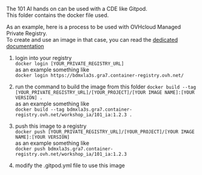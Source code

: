 The 101 AI hands on can be used with a CDE like Gitpod.  
This folder contains the docker file used.

As an example, here is a process to be used with OVHcloud Managed Private Registry.  
To create and use an image in that case, you can read the [dedicated documentation](https://help.ovhcloud.com/csm/en-gb-public-cloud-private-registry-create-private-image?id=kb_article_view&sysparm_article=KB0050337)

1. login into your registry  
   `docker login [YOUR_PRIVATE_REGISTRY_URL]`  
   as an example something like  
   `docker login https://bdmxla3s.gra7.container-registry.ovh.net/`

2. run the command to build the image from this folder
   `docker build --tag [YOUR_PRIVATE_REGISTRY_URL]/[YOUR_PROJECT]/[YOUR IMAGE NAME]:[YOUR VERSION] .`  
   as an example something like  
   `docker build --tag bdmxla3s.gra7.container-registry.ovh.net/workshop_ia/101_ia:1.2.3 .`

3. push this image to a registry  
   `docker push [YOUR_PRIVATE_REGISTRY_URL]/[YOUR_PROJECT]/[YOUR IMAGE NAME]:[YOUR VERSION]`  
   as an example something like  
   `docker push bdmxla3s.gra7.container-registry.ovh.net/workshop_ia/101_ia:1.2.3`

4. modify the .gitpod.yml file to use this image
